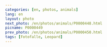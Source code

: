 ```yaml
---
categories: [en, photos, animals]
lang: en
layout: photo
next_photo: /en/photos/animals/P0000448.html
picname: P0000449
prev_photo: /en/photos/animals/P0000450.html
tags: [Fotofalle, Leopard]
---
```

